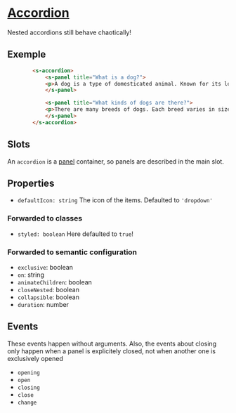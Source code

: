 # [Accordion](https://semantic-ui.com/modules/accordion.html)
Nested accordions still behave chaotically!
## Exemple
```html
		<s-accordion>
			<s-panel title="What is a dog?">
    		<p>A dog is a type of domesticated animal. Known for its loyalty and faithfulness, it can be found as a welcome guest in many households across the world.</p>
			</s-panel>

			<s-panel title="What kinds of dogs are there?">
		    <p>There are many breeds of dogs. Each breed varies in size and temperament. Owners often select a breed of dog that they find to be compatible with their own lifestyle and desires from a companion.</p>
			</s-panel>
		</s-accordion>
```
## Slots
An `accordion` is a [panel](./panel.md) container, so panels are described in the main slot.
## Properties
- `defaultIcon: string` The icon of the items. Defaulted to `'dropdown'`
### Forwarded to classes
- `styled: boolean` Here defaulted to `true`!
### Forwarded to semantic configuration
- `exclusive`: boolean
- `on`: string
- `animateChildren`: boolean
- `closeNested`: boolean
- `collapsible`: boolean
- `duration`: number

## Events
These events happen without arguments. Also, the events about closing only happen when a panel is explicitely closed, not when another one is exclusively opened
- `opening`
- `open`
- `closing`
- `close`
- `change`